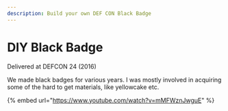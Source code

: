 ```yaml
---
description: Build your own DEF CON Black Badge
---
```


# DIY Black Badge

Delivered at DEFCON 24 (2016)

We made black badges for various years. I was mostly involved in acquiring some of the hard to get materials, like yellowcake etc.

{% embed url="https://www.youtube.com/watch?v=mMFWznJwguE" %}
